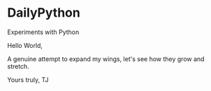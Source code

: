 # DailyPython
Experiments with Python

Hello World,

A genuine attempt to expand my wings, let's see how they grow and stretch.

Yours truly,
TJ
